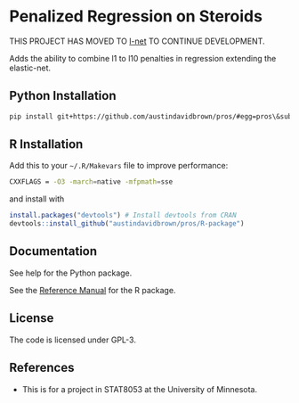 Penalized Regression on Steroids
===========

THIS PROJECT HAS MOVED TO [l-net](https://github.com/austindavidbrown/l-net/) TO CONTINUE DEVELOPMENT.


Adds the ability to combine l1 to l10 penalties in regression extending the elastic-net.

Python Installation
-------
```bash
pip install git+https://github.com/austindavidbrown/pros/#egg=pros\&subdirectory=python-package
```

R Installation
-------

Add this to your `~/.R/Makevars` file to improve performance:

```bash
CXXFLAGS = -O3 -march=native -mfpmath=sse
```

and install with

```r
install.packages("devtools") # Install devtools from CRAN
devtools::install_github("austindavidbrown/pros/R-package")
```

Documentation
-------
See help for the Python package.

See the [Reference Manual](https://github.com/austindavidbrown/pros/blob/master/pros-manual.pdf) for the R package.

License
-------
The code is licensed under GPL-3.

References
---------
- This is for a project in STAT8053 at the University of Minnesota.

